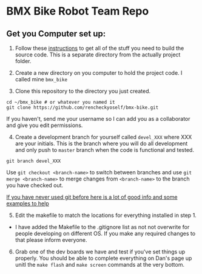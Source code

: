 # BMX Bike Robot Team Repo


## Get you Computer set up:

1. Follow these [instructions](https://github.com/dlynch7/Tiva_Make#tiva_make) to get all of the stuff you need to build the source code. This is a separate directory from the actually project folder.

2. Create a new directory on you computer to hold the project code. I called mine `bmx_bike`

3. Clone this repository to the directory you just created.

  ```
  cd ~/bmx_bike # or whatever you named it
  git clone https://github.com/rencheckyoself/bmx-bike.git
  ```

  If you haven't, send me your username so I can add you as a collaborator and give you edit permissions.

4. Create a development branch for yourself called `devel_XXX` where XXX are your initials. This is the branch where you will do all development and only push to `master` branch when the code is functional and tested.

  ```
  git branch devel_XXX
  ```

  Use `git checkout <branch-name>` to switch between branches and use `git merge <branch-name>` to merge changes from `<branch-name>` to the branch you have checked out.

  [If you have never used git before here is a lot of good info and some examples to help](http://robotics.mech.northwestern.edu/~elwin/git_intro.html)


5. Edit the makefile to match the locations for everything installed in step 1.

 - I have added the Makefile to the .gitignore list as not not overwrite for people developing on different OS. If you make any required changes to that please inform everyone.


6. Grab one of the dev boards we have and test if you've set things up properly. You should be able to complete everything on Dan's page up unitl the `make flash` and `make screen` commands at the very bottom.

